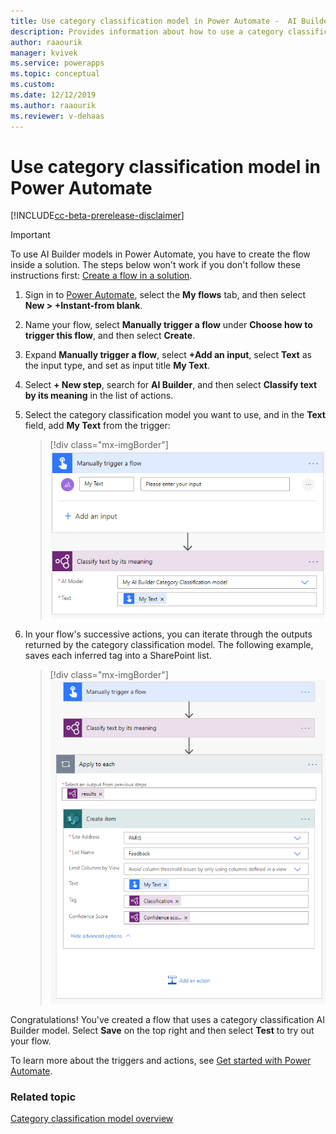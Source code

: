 ```yaml
---
title: Use category classification model in Power Automate -  AI Builder | Microsoft Docs
description: Provides information about how to use a category classification model in Power Automate.
author: raaourik
manager: kvivek
ms.service: powerapps
ms.topic: conceptual
ms.custom: 
ms.date: 12/12/2019
ms.author: raaourik
ms.reviewer: v-dehaas
---
```


# Use category classification model in Power Automate


[!INCLUDE[cc-beta-prerelease-disclaimer](./includes/cc-beta-prerelease-disclaimer.md)]

> [!IMPORTANT]
 > To use AI Builder models in Power Automate, you have to create the flow inside a solution. The steps below won't work if you don't follow these instructions first: [Create a flow in a solution](/flow/create-flow-solution).

1. Sign in to [Power Automate](https://flow.microsoft.com/), select the **My flows** tab, and then select **New > +Instant-from blank**.
1. Name your flow, select **Manually trigger a flow** under **Choose how to trigger this flow**, and then select **Create**.
1. Expand **Manually trigger a flow**, select **+Add an input**, select **Text** as the input type, and set as input title **My Text**.
1. Select **+ New step**, search for **AI Builder**, and then select **Classify text by its meaning** in the list of actions.
1. Select the category classification model you want to use, and in the **Text** field, add **My Text** from the trigger:

      > [!div class="mx-imgBorder"]
      > ![Trigger a flow screen](media/trigger-flow-2.png "trigger a flow screen")

1. In your flow's successive actions, you can iterate through the outputs returned by the category classification model. The following example, saves each inferred tag into a SharePoint list.

    > [!div class="mx-imgBorder"]
    > ![Trigger a flow example](media/trigger-flow-example-2.png "trigger a flow example")

Congratulations! You've created a flow that uses a category classification AI Builder model. Select **Save** on the top right and then select **Test** to try out your flow.

To learn more about the triggers and actions, see [Get started with Power Automate](/flow/getting-started).

### Related topic

[Category classification model overview](text-classification-overview.md)
